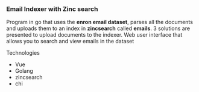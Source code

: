 ### Email Indexer with Zinc search
Program in go that uses the **enron email dataset**, parses all the documents and uploads them to an index in **zincsearch** called **emails**. 3 solutions are presented to upload documents to the indexer. Web user interface that allows you to search and view emails in the dataset

Technologies
- Vue
- Golang
- zincsearch
- chi
